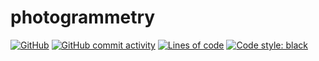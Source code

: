 # photogrammetry  

[![GitHub](https://img.shields.io/github/license/PPBP-2021/photogrammetry?color=dark)](https://github.com/PPBP-2021/photogrammetry/blob/main/LICENSE)
[![GitHub commit activity](https://img.shields.io/github/commit-activity/m/PPBP-2021/photogrammetry)](https://github.com/PPBP-2021/photogrammetry/graphs/contributors)
[![Lines of code](https://img.shields.io/tokei/lines/github/PPBP-2021/photogrammetry)](https://github.com/PPBP-2021/photogrammetry/graphs/code-frequency)
[![Code style: black](https://img.shields.io/badge/code%20style-black-000000.svg)](https://github.com/psf/black)